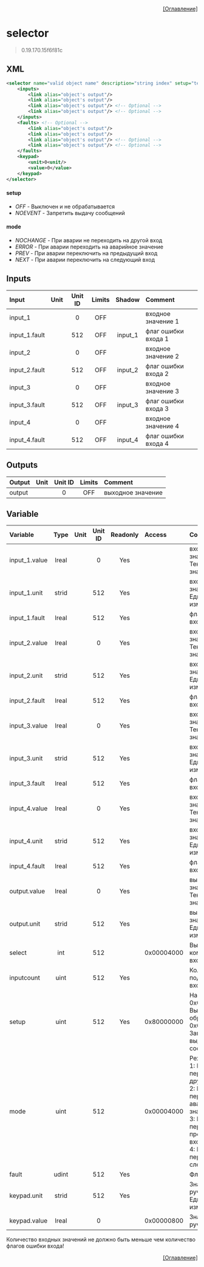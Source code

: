 <p align='right'><a href='index.html'>[Оглавление]</a></p>

# selector
> 0.19.170.15f6f81c
## XML
````xml
<selector name="valid object name" description="string index" setup="text value | text value | ... | text value" mode="text value" select="-1" >
	<inputs>
		<link alias="object's output"/>
		<link alias="object's output"/>
		<link alias="object's output"/> <!-- Optional -->
		<link alias="object's output"/> <!-- Optional -->
	</inputs>
	<faults> <!-- Optional -->
		<link alias="object's output"/>
		<link alias="object's output"/>
		<link alias="object's output"/> <!-- Optional -->
		<link alias="object's output"/> <!-- Optional -->
	</faults>
	<keypad>
		<unit>0<unit/>
		<value>0</value>
	</keypad>
</selector>
````

#### setup
* _OFF_  - Выключен и не обрабатывается
* _NOEVENT_  - Запретить выдачу сообщений

#### mode
* _NOCHANGE_  - При аварии не переходить на другой вход
* _ERROR_  - При аварии переходить на аварийное значение
* _PREV_  - При аварии переключить на предыдущий вход
* _NEXT_  - При аварии переключить на следующий вход

## Inputs
Input | Unit | Unit ID | Limits | Shadow | Comment
:-- |:--:|:--:|:--:|:--:|:--
input_1 |  | 0 | OFF |  | входное значение 1
input_1.fault |  | 512 | OFF | input_1 | флаг ошибки входа 1
input_2 |  | 0 | OFF |  | входное значение 2
input_2.fault |  | 512 | OFF | input_2 | флаг ошибки входа 2
input_3 |  | 0 | OFF |  | входное значение 3
input_3.fault |  | 512 | OFF | input_3 | флаг ошибки входа 3
input_4 |  | 0 | OFF |  | входное значение 4
input_4.fault |  | 512 | OFF | input_4 | флаг ошибки входа 4

## Outputs
Output | Unit | Unit ID | Limits | Comment
:-- |:--:|:--:|:--:|:--
output |  | 0 | OFF | выходное значение

## Variable
Variable | Type | Unit | Unit ID | Readonly | Access | Comment
:-- |:--:|:--:|:--:|:--:|:-- |:--
input_1.value | lreal |  | 0 | Yes |   | входное значение 1. Текущее значение
input_1.unit | strid |  | 512 | Yes |   | входное значение 1. Единицы измерения
input_1.fault | lreal |  | 512 | Yes |   | флаг ошибки входа 1
input_2.value | lreal |  | 0 | Yes |   | входное значение 2. Текущее значение
input_2.unit | strid |  | 512 | Yes |   | входное значение 2. Единицы измерения
input_2.fault | lreal |  | 512 | Yes |   | флаг ошибки входа 2
input_3.value | lreal |  | 0 | Yes |   | входное значение 3. Текущее значение
input_3.unit | strid |  | 512 | Yes |   | входное значение 3. Единицы измерения
input_3.fault | lreal |  | 512 | Yes |   | флаг ошибки входа 3
input_4.value | lreal |  | 0 | Yes |   | входное значение 4. Текущее значение
input_4.unit | strid |  | 512 | Yes |   | входное значение 4. Единицы измерения
input_4.fault | lreal |  | 512 | Yes |   | флаг ошибки входа 4
output.value | lreal |  | 0 | Yes |   | выходное значение. Текущее значение
output.unit | strid |  | 512 | Yes |   | выходное значение. Единицы измерения
select | int |  | 512 |  | 0x00004000 | Выбор коммуцируемого входа
inputcount | uint |  | 512 | Yes |   | Количество подключенных входов
setup | uint |  | 512 | Yes | 0x80000000 | Настройка:<br/>0x0001: Выключен и не обрабатывается<br/>0x0004: Запретить выдачу сообщений<br/>
mode | uint |  | 512 |  | 0x00004000 | Режим:<br/>1: При аварии не переходить на другой вход<br/>2: При аварии переходить на аварийное значение<br/>3: При аварии переключить на предыдущий вход<br/>4: При аварии переключить на следующий вход<br/>
fault | udint |  | 512 | Yes |   | Флаг ошибки
keypad.unit | strid |  | 512 | Yes |   | Значение ручного ввода. Единицы измерения
keypad.value | lreal |  | 0 |  | 0x00000800 | Значение ручного ввода


Количество входных значений не должно быть меньше чем количество флагов ошибки входа!

<p align='right'><a href='index.html'>[Оглавление]</a></p>

